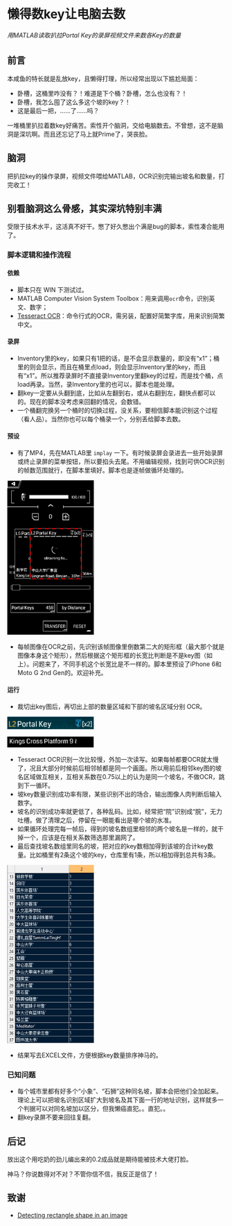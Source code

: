 # 懒得数key让电脑去数

###### 用MATLAB读取扒拉Portal Key的录屏视频文件来数各Key的数量

## 前言

本咸鱼的特长就是乱放key，且懒得打理，所以经常出现以下尴尬局面：

- 卧槽，这桶里咋没有？！难道是下个桶？卧槽，怎么也没有？！
- 卧槽，我怎么囤了这么多这个坡的key？！
- 这是最后一把，……了……吗？

一堆桶里扒拉着数key好痛苦。索性开个脑洞，交给电脑数去。不曾想，这不是脑洞是深坑啊。而且还忘记了马上就Prime了，哭丧脸。

## 脑洞

把扒拉key的操作录屏，视频文件喂给MATLAB，OCR识别完输出坡名和数量，打完收工！

## 别看脑洞这么骨感，其实深坑特别丰满

受限于技术水平，这活真不好干。憋了好久憋出个满是bug的脚本，索性凑合能用了。

### 脚本逻辑和操作流程

#### 依赖

- 脚本只在 WIN 下测试过。
- MATLAB Computer Vision System Toolbox：用来调用```ocr```命令，识别英文、数字；
- [Tesseract OCR](https://github.com/tesseract-ocr/tesseract/wiki)：命令行式的OCR，需另装，配置好简繁字库，用来识别简繁中文。

#### 录屏

- Inventory里的key，如果只有1把的话，是不会显示数量的，即没有“x1”；桶里的则会显示，而且在桶里点load，则会显示Inventory里的key，而且有“x1”。所以推荐录屏时不直接录Inventory里翻key的过程，而是找个桶，点load再录。当然，录Inventory里的也可以，脚本也能处理。
- 翻key一定要从头翻到底，比如从左翻到右，或从右翻到左，翻快点都可以的。现在的脚本没考虑来回翻的情况，会数错。
- 一个桶翻完换另一个桶时的切换过程，没关系，要相信脚本能识别这个过程（看人品）。当然你也可以每个桶录一个，分别丢给脚本去数。

#### 预设

- 有了MP4，先在MATLAB里 ```implay``` 一下。有时候录屏会录进去一些开始录屏或终止录屏的菜单按钮，所以要掐头去尾。不用编辑视频，找到可供OCR识别的帧数范围就行，在脚本里填好。脚本也是逐帧做循环处理的。

<img src="https://github.com/chouj/CountIngressKeys/blob/master/images/rectangledetected.jpg" width="200"></img>

- 每帧图像在OCR之前，先识别该帧图像里倒数第二大的矩形框（最大那个就是图像本身这个矩形），然后根据这个矩形框的长宽比判断是不是key图（如上）。问题来了，不同手机这个长宽比是不一样的。脚本里预设了iPhone 6和Moto G 2nd Gen的。欢迎补充。

#### 运行

- 裁切出key图后，再切出上部的数量区域和下部的坡名区域分别 OCR。

<img src="https://github.com/chouj/CountIngressKeys/blob/master/images/keynumberregion.jpg" width="200"></img>

<img src="https://github.com/chouj/CountIngressKeys/blob/master/images/portalnameregion.jpg" width="200"></img>

- Tesseract OCR识别一次比较慢，外加一次读写。如果每帧都要OCR就太慢了，况且大部分时候前后相邻帧都是同一个画面。所以用前后相邻key图的坡名区域做互相关，互相关系数在0.75以上的认为是同一个坡名，不做OCR，跳到下一循环。
- 坡key数量识别成功率有限，某些识别不出的场合，输出图像人肉判断后输入数字。
- 坡名的识别成功率就更低了，各种乱码。比如，经常把“院”识别成“脘”，无力吐槽。做了清理之后，停留在一眼能看出是哪个坡的水准。
- 如果循环处理完每一帧后，得到的坡名数组里相邻的两个坡名是一样的，就干掉一个，应该是在相关系数筛选那里漏网了。
- 最后查找坡名数组里同名的坡，把对应的key数相加得到该坡的合计key数量。比如桶里有2条这个坡的key，仓库里有1条，所以相加得到总共有3条。

<img src="https://github.com/chouj/CountIngressKeys/blob/master/images/CountingResultSample.png" width="200"></img>

- 结果写去EXCEL文件，方便根据key数量排序神马的。

### 已知问题

- 每个城市里都有好多个“小象”、“石狮”这种同名坡，脚本会把他们全加起来。理论上可以把坡名识别区域扩大到坡名及其下面一行的地址识别，这样就多一个判据可以对同名坡加以区分，但我懒癌直犯。。直犯。。
- 翻key录屏不要来回往复翻。

## 后记

放出这个用吃奶的劲儿编出来的0.2成品就是期待能被技术大佬打脸。

神马？你说数得对不对？不管你信不信，我反正是信了！

## 致谢

- [Detecting rectangle shape in an image](https://www.mathworks.com/matlabcentral/answers/35243-detecting-rectangle-shape-in-an-image)
